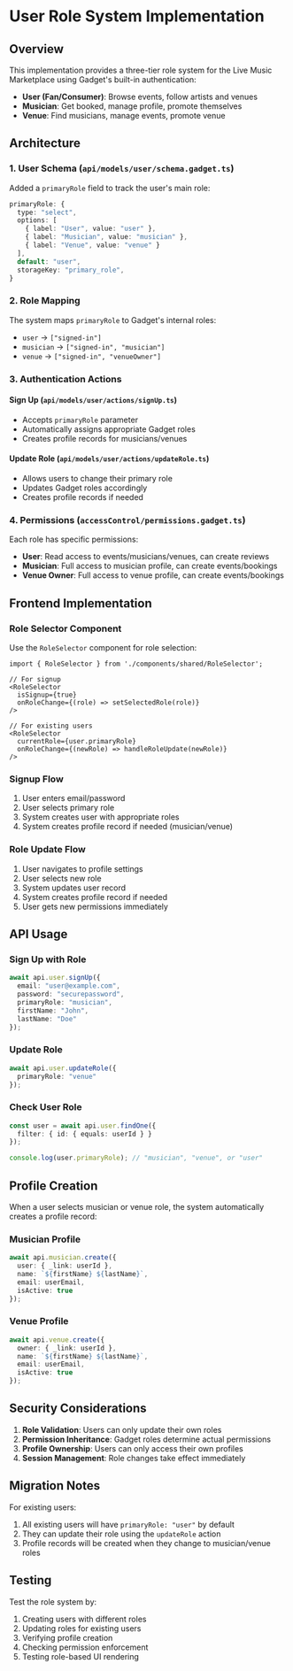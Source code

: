 # User Role System Implementation

## Overview

This implementation provides a three-tier role system for the Live Music Marketplace using Gadget's built-in authentication:

- **User (Fan/Consumer)**: Browse events, follow artists and venues
- **Musician**: Get booked, manage profile, promote themselves  
- **Venue**: Find musicians, manage events, promote venue

## Architecture

### 1. User Schema (`api/models/user/schema.gadget.ts`)

Added a `primaryRole` field to track the user's main role:
```typescript
primaryRole: {
  type: "select",
  options: [
    { label: "User", value: "user" },
    { label: "Musician", value: "musician" },
    { label: "Venue", value: "venue" }
  ],
  default: "user",
  storageKey: "primary_role",
}
```

### 2. Role Mapping

The system maps `primaryRole` to Gadget's internal roles:
- `user` → `["signed-in"]`
- `musician` → `["signed-in", "musician"]`
- `venue` → `["signed-in", "venueOwner"]`

### 3. Authentication Actions

#### Sign Up (`api/models/user/actions/signUp.ts`)
- Accepts `primaryRole` parameter
- Automatically assigns appropriate Gadget roles
- Creates profile records for musicians/venues

#### Update Role (`api/models/user/actions/updateRole.ts`)
- Allows users to change their primary role
- Updates Gadget roles accordingly
- Creates profile records if needed

### 4. Permissions (`accessControl/permissions.gadget.ts`)

Each role has specific permissions:
- **User**: Read access to events/musicians/venues, can create reviews
- **Musician**: Full access to musician profile, can create events/bookings
- **Venue Owner**: Full access to venue profile, can create events/bookings

## Frontend Implementation

### Role Selector Component

Use the `RoleSelector` component for role selection:

```tsx
import { RoleSelector } from './components/shared/RoleSelector';

// For signup
<RoleSelector 
  isSignup={true}
  onRoleChange={(role) => setSelectedRole(role)}
/>

// For existing users
<RoleSelector 
  currentRole={user.primaryRole}
  onRoleChange={(newRole) => handleRoleUpdate(newRole)}
/>
```

### Signup Flow

1. User enters email/password
2. User selects primary role
3. System creates user with appropriate roles
4. System creates profile record if needed (musician/venue)

### Role Update Flow

1. User navigates to profile settings
2. User selects new role
3. System updates user record
4. System creates profile record if needed
5. User gets new permissions immediately

## API Usage

### Sign Up with Role
```typescript
await api.user.signUp({
  email: "user@example.com",
  password: "securepassword",
  primaryRole: "musician",
  firstName: "John",
  lastName: "Doe"
});
```

### Update Role
```typescript
await api.user.updateRole({
  primaryRole: "venue"
});
```

### Check User Role
```typescript
const user = await api.user.findOne({
  filter: { id: { equals: userId } }
});

console.log(user.primaryRole); // "musician", "venue", or "user"
```

## Profile Creation

When a user selects musician or venue role, the system automatically creates a profile record:

### Musician Profile
```typescript
await api.musician.create({
  user: { _link: userId },
  name: `${firstName} ${lastName}`,
  email: userEmail,
  isActive: true
});
```

### Venue Profile
```typescript
await api.venue.create({
  owner: { _link: userId },
  name: `${firstName} ${lastName}`,
  email: userEmail,
  isActive: true
});
```

## Security Considerations

1. **Role Validation**: Users can only update their own roles
2. **Permission Inheritance**: Gadget roles determine actual permissions
3. **Profile Ownership**: Users can only access their own profiles
4. **Session Management**: Role changes take effect immediately

## Migration Notes

For existing users:
1. All existing users will have `primaryRole: "user"` by default
2. They can update their role using the `updateRole` action
3. Profile records will be created when they change to musician/venue roles

## Testing

Test the role system by:
1. Creating users with different roles
2. Updating roles for existing users
3. Verifying profile creation
4. Checking permission enforcement
5. Testing role-based UI rendering 